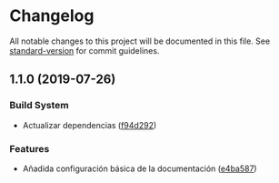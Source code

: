 # Changelog

All notable changes to this project will be documented in this file. See [standard-version](https://github.com/conventional-changelog/standard-version) for commit guidelines.

## 1.1.0 (2019-07-26)


### Build System

* Actualizar dependencias ([f94d292](http://github.com///commit/f94d292))


### Features

* Añadida configuración básica de la documentación ([e4ba587](http://github.com///commit/e4ba587))
